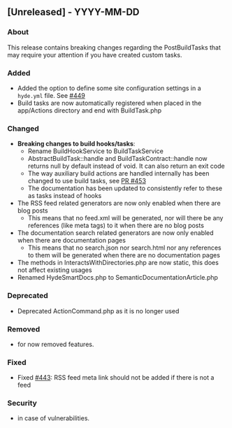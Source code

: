 ## [Unreleased] - YYYY-MM-DD

### About

This release contains breaking changes regarding the PostBuildTasks that may require your attention if you have created custom tasks.

### Added
- Added the option to define some site configuration settings in a `hyde.yml` file. See [#449](https://github.com/hydephp/develop/pull/449)
- Build tasks are now automatically registered when placed in the app/Actions directory and end with BuildTask.php

### Changed
- **Breaking changes to build hooks/tasks**:
  - Rename BuildHookService to BuildTaskService
  - AbstractBuildTask::handle and BuildTaskContract::handle now returns null by default instead of void. It can also return an exit code
  - The way auxiliary build actions are handled internally has been changed to use build tasks, see [PR #453](https://github.com/hydephp/develop/pull/453)
  - The documentation has been updated to consistently refer to these as tasks instead of hooks
- The RSS feed related generators are now only enabled when there are blog posts
  - This means that no feed.xml will be generated, nor will there be any references (like meta tags) to it when there are no blog posts
- The documentation search related generators are now only enabled when there are documentation pages
  - This means that no search.json nor search.html nor any references to them will be generated when there are no documentation pages
- The methods in InteractsWithDirectories.php are now static, this does not affect existing usages
- Renamed HydeSmartDocs.php to SemanticDocumentationArticle.php

### Deprecated
- Deprecated ActionCommand.php as it is no longer used

### Removed
- for now removed features.

### Fixed
- Fixed [#443](https://github.com/hydephp/develop/issues/443): RSS feed meta link should not be added if there is not a feed

### Security
- in case of vulnerabilities.
